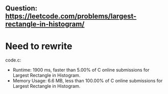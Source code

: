 ## Question: https://leetcode.com/problems/largest-rectangle-in-histogram/

# Need to rewrite

code.c:
* Runtime: 1900 ms, faster than 5.00% of C online submissions for Largest Rectangle in Histogram.
* Memory Usage: 6.6 MB, less than 100.00% of C online submissions for Largest Rectangle in Histogram.